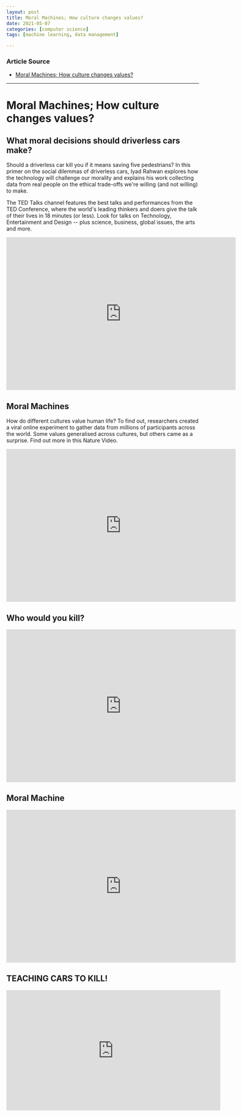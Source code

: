 ```yaml
---
layout: post
title: Moral Machines; How culture changes values​?
date: 2021-05-07
categories: [computer science]
tags: [machine learning, data management]

---
```


### Article Source

* [Moral Machines; How culture changes values​?](https://www.youtube.com/watch?v=jPo6bby-Fcg)

---

# Moral Machines; How culture changes values​?

## What moral decisions should driverless cars make? 

Should a driverless car kill you if it means saving five pedestrians? In this primer on the social dilemmas of driverless cars, Iyad Rahwan explores how the technology will challenge our morality and explains his work collecting data from real people on the ethical trade-offs we're willing (and not willing) to make.

The TED Talks channel features the best talks and performances from the TED Conference, where the world's leading thinkers and doers give the talk of their lives in 18 minutes (or less). Look for talks on Technology, Entertainment and Design -- plus science, business, global issues, the arts and more.

<iframe width="600" height="400" src="https://www.youtube.com/embed/tb-WdVA4_bo" title="YouTube video player" frameborder="0" allow="accelerometer; autoplay; clipboard-write; encrypted-media; gyroscope; picture-in-picture" allowfullscreen></iframe>


## Moral Machines

How do different cultures value human life? To find out, researchers created a viral online experiment to gather data from millions of participants across the world. Some values generalised across cultures, but others came as a surprise. Find out more in this Nature Video.

<iframe width="600" height="400" src="https://www.youtube.com/embed/jPo6bby-Fcg" title="YouTube video player" frameborder="0" allow="accelerometer; autoplay; clipboard-write; encrypted-media; gyroscope; picture-in-picture" allowfullscreen></iframe>

## Who would you kill?

<iframe width="600" height="400" src="https://www.youtube.com/embed/bThajoCIJng" title="YouTube video player" frameborder="0" allow="accelerometer; autoplay; clipboard-write; encrypted-media; gyroscope; picture-in-picture" allowfullscreen></iframe>

## Moral Machine

<iframe width="600" height="400" src="https://www.youtube.com/embed/z-PLjrsutD8" title="YouTube video player" frameborder="0" allow="accelerometer; autoplay; clipboard-write; encrypted-media; gyroscope; picture-in-picture" allowfullscreen></iframe>


## TEACHING CARS TO KILL!
<iframe width="560" height="315" src="https://www.youtube.com/embed/9VVqYmf5s18" title="YouTube video player" frameborder="0" allow="accelerometer; autoplay; clipboard-write; encrypted-media; gyroscope; picture-in-picture" allowfullscreen></iframe>